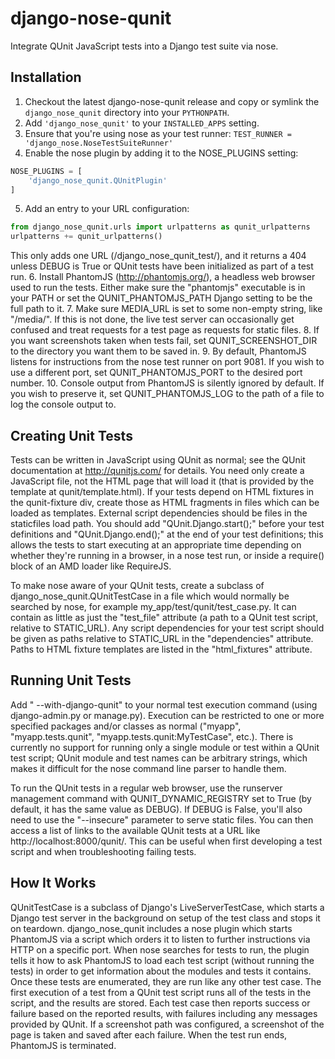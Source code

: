 django-nose-qunit
=================

Integrate QUnit JavaScript tests into a Django test suite via nose.

Installation
------------

1.  Checkout the latest django-nose-qunit release and copy or symlink the
`django_nose_qunit` directory into your `PYTHONPATH`.
2.  Add `'django_nose_qunit'` to your `INSTALLED_APPS` setting.
3.  Ensure that you're using nose as your test runner:
`TEST_RUNNER = 'django_nose.NoseTestSuiteRunner'`
4.  Enable the nose plugin by adding it to the NOSE_PLUGINS setting:
```python
NOSE_PLUGINS = [
    'django_nose_qunit.QUnitPlugin'
]
```
5.  Add an entry to your URL configuration:
```python
from django_nose_qunit.urls import urlpatterns as qunit_urlpatterns
urlpatterns += qunit_urlpatterns()
```
This only adds one URL (/django_nose_qunit_test/), and it returns a 404 unless
DEBUG is True or QUnit tests have been initialized as part of a test run.
6.  Install PhantomJS (http://phantomjs.org/), a headless web browser used to
run the tests.  Either make sure the "phantomjs" executable is in your PATH or
set the QUNIT_PHANTOMJS_PATH Django setting to be the full path to it.
7.  Make sure MEDIA_URL is set to some non-empty string, like "/media/".  If
this is not done, the live test server can occasionally get confused and treat
requests for a test page as requests for static files.
8.  If you want screenshots taken when tests fail, set QUNIT_SCREENSHOT_DIR to
the directory you want them to be saved in.
9.  By default, PhantomJS listens for instructions from the nose test runner on
port 9081.  If you wish to use a different port, set QUNIT_PHANTOMJS_PORT to
the desired port number.
10.  Console output from PhantomJS is silently ignored by default.  If you wish
to preserve it, set QUNIT_PHANTOMJS_LOG to the path of a file to log the
console output to.

Creating Unit Tests
-------------------

Tests can be written in JavaScript using QUnit as normal; see the QUnit
documentation at http://qunitjs.com/ for details.  You need only create a
JavaScript file, not the HTML page that will load it (that is provided by the
template at qunit/template.html).  If your tests depend on HTML fixtures in the
qunit-fixture div, create those as HTML fragments in files which can be loaded
as templates.  External script dependencies should be files in the staticfiles
load path.  You should add "QUnit.Django.start();" before your test definitions
and "QUnit.Django.end();" at the end of your test definitions; this allows the
tests to start executing at an appropriate time depending on whether they're
running in a browser, in a nose test run, or inside a require() block of an AMD
loader like RequireJS.

To make nose aware of your QUnit tests, create a subclass of
django_nose_qunit.QUnitTestCase in a file which would normally be searched by
nose, for example my_app/test/qunit/test_case.py.  It can contain as little as
just the "test_file" attribute (a path to a QUnit test script, relative to
STATIC_URL).  Any script dependencies for your test script should be given
as paths relative to STATIC_URL in the "dependencies" attribute.  Paths to
HTML fixture templates are listed in the "html_fixtures" attribute.

Running Unit Tests
------------------
Add " --with-django-qunit" to your normal test execution command (using
django-admin.py or manage.py).  Execution can be restricted to one or more
specified packages and/or classes as normal ("myapp", "myapp.tests.qunit",
"myapp.tests.qunit:MyTestCase", etc.).  There is currently no support for
running only a single module or test within a QUnit test script; QUnit module
and test names can be arbitrary strings, which makes it difficult for the nose
command line parser to handle them.

To run the QUnit tests in a regular web browser, use the runserver management
command with QUNIT_DYNAMIC_REGISTRY set to True (by default, it has the same
value as DEBUG).  If DEBUG is False, you'll also need to use the "--insecure"
parameter to serve static files.  You can then access a list of links to the
available QUnit tests at a URL like http://localhost:8000/qunit/.  This can be
useful when first developing a test script and when troubleshooting failing
tests.

How It Works
------------
QUnitTestCase is a subclass of Django's LiveServerTestCase, which starts a
Django test server in the background on setup of the test class and stops it on
teardown.  django_nose_qunit includes a nose plugin which starts PhantomJS via
a script which orders it to listen to further instructions via HTTP on a
specific port.  When nose searches for tests to run, the plugin tells it how
to ask PhantomJS to load each test script (without running the tests) in order
to get information about the modules and tests it contains.  Once these tests
are enumerated, they are run like any other test case.  The first execution of
a test from a QUnit test script runs all of the tests in the script, and the
results are stored.  Each test case then reports success or failure based on
the reported results, with failures including any messages provided by QUnit.
If a screenshot path was configured, a screenshot of the page is taken and
saved after each failure.  When the test run ends, PhantomJS is terminated.
